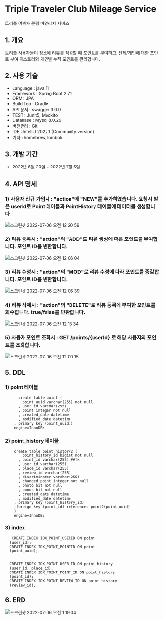 # Triple Traveler Club Mileage Service
트리플 여행자 클럽 마일리지 서비스

## 1. 개요
  트리플 사용자들이 장소에 리뷰를 작성할 때 포인트를 부여하고, 전체/개인에 대한 포인트 부여 히스토리와 개인별 누적 포인트를 관리합니다.
  
 
## 2. 사용 기술
  - Language : java 11
  - Framework : Spring Boot 2.7.1
  - ORM : JPA
  - Build Too : Gradle
  - API 문서 : swagger 3.0.0
  - TEST : Junit5, Mockito
  - Database : Mysql 8.0.29
  - 버전관리 : Git
  - IDE : IntelliJ 2022.1 (Community version)
  - 기타 : homebrew, lombok
 
 ## 3. 개발 기간
  - 2022년 6월 29일 ~ 2022년 7월 5일


## 4. API 명세

  ### 1) 사용자 신규 가입시 : "action"에 "NEW"를 추가하였습니다. 요청시 받은 userId로 Point 테이블과 PointHistory 테이블에 데이터를 생성합니다.
![스크린샷 2022-07-06 오전 12 20 59](https://user-images.githubusercontent.com/31840404/177362155-b3ba9453-ab5e-4c73-b334-c22f45fbd013.png)

  ### 2) 리뷰 등록시 : "action"의 "ADD"로 리뷰 생성에 따른 포인트를 부여합니다. 포인트 ID를 반환합니다.
![스크린샷 2022-07-06 오전 12 06 04](https://user-images.githubusercontent.com/31840404/177362172-a6d7a08d-7628-40a3-b29e-c4af90e33956.png)

  ### 3) 리뷰 수정시 : "action"의 "MOD"로 리뷰 수정에 따라 포인트를 증감합니다. 포인트 ID를 반환합니다.
![스크린샷 2022-07-06 오전 12 06 39](https://user-images.githubusercontent.com/31840404/177362201-9a07ea8a-2301-4620-b89f-b9f379cd1b94.png)

  ### 4) 리뷰 삭제시 : "action"의 "DELETE"로 리뷰 등록에 부여한 포인트를 회수합니다. true/false를 반환합니다.
![스크린샷 2022-07-06 오전 12 13 34](https://user-images.githubusercontent.com/31840404/177362224-1b1a3d4e-e354-475f-b18f-9cd794615ffe.png)

  ### 5) 사용자 포인트 조회시 : GET /points/{userId} 로 해당 사용자의 포인트를 조회합니다.
![스크린샷 2022-07-06 오전 12 00 15](https://user-images.githubusercontent.com/31840404/177363717-1d6e3aee-232e-4262-b998-b37b098235a8.png)



## 5. DDL

  ### 1) point 테이블
  
          create table point (
            point_uuid varchar(255) not null
          , user_id varchar(255)
          , point integer not null
          , created_date datetime
          , modified_date datetime
        , primary key (point_uuid))
        engine=InnoDB;
  
  ### 2) point_history 테이블

        create table point_history2 (
            point_history_id bigint not null
          , point_id varchar(255) ##fk
          , user_id varchar(255)
          , place_id varchar(255)
          , review_id varchar(255)
          , discriminator varchar(255)
          , changed_point integer not null
          , photo bit not null
          , bonus bit not null
          , created_date datetime
          , modified_date datetime
        , primary key (point_history_id)
        ,foreign key (point_id) references point2(point_uuid)
        )
        engine=InnoDB; 

  ### 3) index
 
       CREATE INDEX IDX_POINT_USERID ON point 
      (user_id);
      CREATE INDEX IDX_POINT_POINTID ON point 
      (point_uuid);


      CREATE INDEX IDX_POINT_USER_ID ON point_history 
      (user_id, place_id);
      CREATE INDEX IDX_POINT_POINT_ID ON point_history 
      (point_id);
      CREATE INDEX IDX_POINT_REVIEW_ID ON point_history 
      (review_id);





## 6. ERD

![스크린샷 2022-07-06 오전 1 19 04](https://user-images.githubusercontent.com/31840404/177372729-7bea58cb-a4b2-4bc7-9c87-aa12bdb5ebe6.png)

